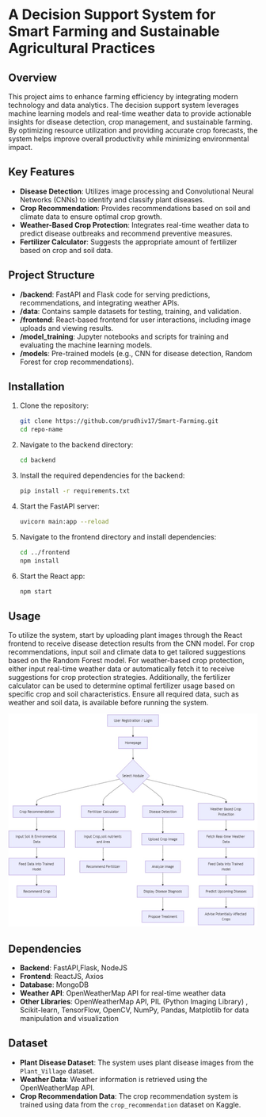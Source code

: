 # A Decision Support System for Smart Farming and Sustainable Agricultural Practices

## Overview

This project aims to enhance farming efficiency by integrating modern technology and data analytics. The decision support system leverages machine learning models and real-time weather data to provide actionable insights for disease detection, crop management, and sustainable farming. By optimizing resource utilization and providing accurate crop forecasts, the system helps improve overall productivity while minimizing environmental impact.

## Key Features

- **Disease Detection**: Utilizes image processing and Convolutional Neural Networks (CNNs) to identify and classify plant diseases.
- **Crop Recommendation**: Provides recommendations based on soil and climate data to ensure optimal crop growth.
- **Weather-Based Crop Protection**: Integrates real-time weather data to predict disease outbreaks and recommend preventive measures.
- **Fertilizer Calculator**: Suggests the appropriate amount of fertilizer based on crop and soil data.

## Project Structure

- **/backend**: FastAPI and Flask code for serving predictions, recommendations, and integrating weather APIs.
- **/data**: Contains sample datasets for testing, training, and validation.
- **/frontend**: React-based frontend for user interactions, including image uploads and viewing results.
- **/model_training**: Jupyter notebooks and scripts for training and evaluating the machine learning models.
- **/models**: Pre-trained models (e.g., CNN for disease detection, Random Forest for crop recommendations).


## Installation

1. Clone the repository:
   ```bash
   git clone https://github.com/prudhiv17/Smart-Farming.git
   cd repo-name
   ```

2. Navigate to the backend directory:
   ```bash
   cd backend
   ```

3. Install the required dependencies for the backend:
   ```bash
   pip install -r requirements.txt
   ```

4. Start the FastAPI server:
   ```bash
   uvicorn main:app --reload
   ```

5. Navigate to the frontend directory and install dependencies:
   ```bash
   cd ../frontend
   npm install
   ```

6. Start the React app:
   ```bash
   npm start
   ```

## Usage

To utilize the system, start by uploading plant images through the React frontend to receive disease detection results from the CNN model. For crop recommendations, input soil and climate data to get tailored suggestions based on the Random Forest model. For weather-based crop protection, either input real-time weather data or automatically fetch it to receive suggestions for crop protection strategies. Additionally, the fertilizer calculator can be used to determine optimal fertilizer usage based on specific crop and soil characteristics. Ensure all required data, such as weather and soil data, is available before running the system.

![FlowChart](data/FlowChart.jpeg)

## Dependencies

- **Backend**: FastAPI,Flask, NodeJS
- **Frontend**: ReactJS, Axios
- **Database**: MongoDB
- **Weather API**: OpenWeatherMap API for real-time weather data
- **Other Libraries**: OpenWeatherMap API, PIL (Python Imaging Library) , Scikit-learn, TensorFlow, OpenCV, NumPy, Pandas, Matplotlib for data manipulation and visualization


## Dataset

- **Plant Disease Dataset**: The system uses plant disease images from the `Plant_Village` dataset.
- **Weather Data**: Weather information is retrieved using the OpenWeatherMap API.
- **Crop Recommendation Data**: The crop recommendation system is trained using data from the `crop_recommendation` dataset on Kaggle.

